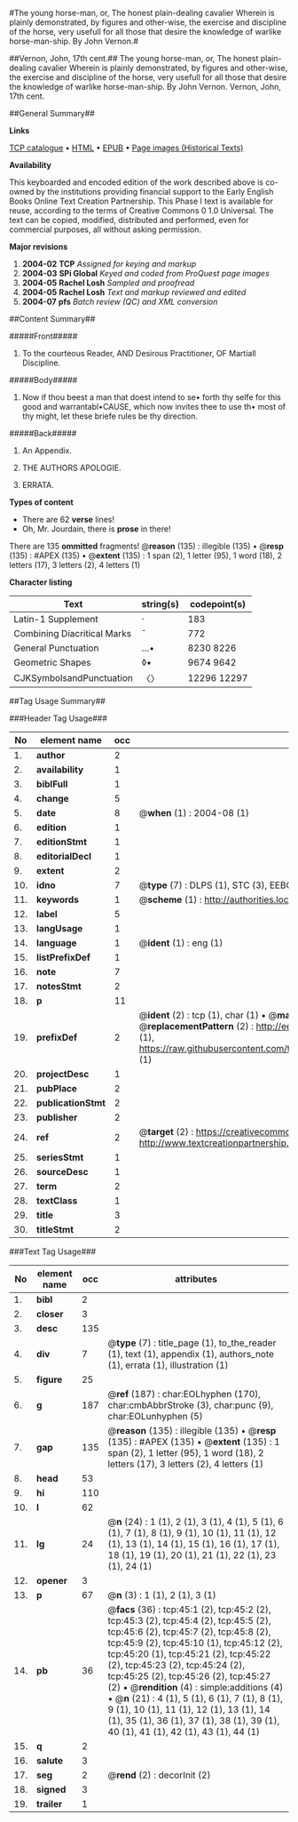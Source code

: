 #The young horse-man, or, The honest plain-dealing cavalier Wherein is plainly demonstrated, by figures and other-wise, the exercise and discipline of the horse, very usefull for all those that desire the knowledge of warlike horse-man-ship. By John Vernon.#

##Vernon, John, 17th cent.##
The young horse-man, or, The honest plain-dealing cavalier Wherein is plainly demonstrated, by figures and other-wise, the exercise and discipline of the horse, very usefull for all those that desire the knowledge of warlike horse-man-ship. By John Vernon.
Vernon, John, 17th cent.

##General Summary##

**Links**

[TCP catalogue](http://www.ota.ox.ac.uk/tcp/)  • 
[HTML](http://tei.it.ox.ac.uk/tcp/Texts-HTML/free/A64/A64864.html)  • 
[EPUB](http://tei.it.ox.ac.uk/tcp/Texts-EPUB/free/A64/A64864.epub) • 
[Page images (Historical Texts)](https://data.historicaltexts.jisc.ac.uk/view?pubId=eebo-99835820e&pageId=eebo-99835820e-45-1)

**Availability**

This keyboarded and encoded edition of the
	       work described above is co-owned by the institutions
	       providing financial support to the Early English Books
	       Online Text Creation Partnership. This Phase I text is
	       available for reuse, according to the terms of Creative
	       Commons 0 1.0 Universal. The text can be copied,
	       modified, distributed and performed, even for
	       commercial purposes, all without asking permission.

**Major revisions**

1. __2004-02__ __TCP__ *Assigned for keying and markup*
1. __2004-03__ __SPi Global__ *Keyed and coded from ProQuest page images*
1. __2004-05__ __Rachel Losh__ *Sampled and proofread*
1. __2004-05__ __Rachel Losh__ *Text and markup reviewed and edited*
1. __2004-07__ __pfs__ *Batch review (QC) and XML conversion*

##Content Summary##

#####Front#####

1. To the courteous Reader, AND Desirous Practitioner, OF Martiall Discipline.

#####Body#####

1. Now if thou beest a man that doest intend to se• forth thy selfe for this good and warrantabl•CAUSE, which now invites thee to use th• most of thy might, let these briefe rules be thy direction.

#####Back#####

1. An Appendix.

1. THE AUTHORS APOLOGIE.

1. ERRATA.

**Types of content**

  * There are 62 **verse** lines!
  * Oh, Mr. Jourdain, there is **prose** in there!

There are 135 **ommitted** fragments! 
 @__reason__ (135) : illegible (135)  •  @__resp__ (135) : #APEX (135)  •  @__extent__ (135) : 1 span (2), 1 letter (95), 1 word (18), 2 letters (17), 3 letters (2), 4 letters (1)

**Character listing**


|Text|string(s)|codepoint(s)|
|---|---|---|
|Latin-1 Supplement|·|183|
|Combining             Diacritical Marks|̄|772|
|General Punctuation|…•|8230 8226|
|Geometric Shapes|◊▪|9674 9642|
|CJKSymbolsandPunctuation|〈〉|12296 12297|

##Tag Usage Summary##

###Header Tag Usage###

|No|element name|occ|attributes|
|---|---|---|---|
|1.|__author__|2||
|2.|__availability__|1||
|3.|__biblFull__|1||
|4.|__change__|5||
|5.|__date__|8| @__when__ (1) : 2004-08 (1)|
|6.|__edition__|1||
|7.|__editionStmt__|1||
|8.|__editorialDecl__|1||
|9.|__extent__|2||
|10.|__idno__|7| @__type__ (7) : DLPS (1), STC (3), EEBO-CITATION (1), PROQUEST (1), VID (1)|
|11.|__keywords__|1| @__scheme__ (1) : http://authorities.loc.gov/ (1)|
|12.|__label__|5||
|13.|__langUsage__|1||
|14.|__language__|1| @__ident__ (1) : eng (1)|
|15.|__listPrefixDef__|1||
|16.|__note__|7||
|17.|__notesStmt__|2||
|18.|__p__|11||
|19.|__prefixDef__|2| @__ident__ (2) : tcp (1), char (1)  •  @__matchPattern__ (2) : ([0-9\-]+):([0-9IVX]+) (1), (.+) (1)  •  @__replacementPattern__ (2) : http://eebo.chadwyck.com/downloadtiff?vid=$1&page=$2 (1), https://raw.githubusercontent.com/textcreationpartnership/Texts/master/tcpchars.xml#$1 (1)|
|20.|__projectDesc__|1||
|21.|__pubPlace__|2||
|22.|__publicationStmt__|2||
|23.|__publisher__|2||
|24.|__ref__|2| @__target__ (2) : https://creativecommons.org/publicdomain/zero/1.0/ (1), http://www.textcreationpartnership.org/docs/. (1)|
|25.|__seriesStmt__|1||
|26.|__sourceDesc__|1||
|27.|__term__|2||
|28.|__textClass__|1||
|29.|__title__|3||
|30.|__titleStmt__|2||


###Text Tag Usage###

|No|element name|occ|attributes|
|---|---|---|---|
|1.|__bibl__|2||
|2.|__closer__|3||
|3.|__desc__|135||
|4.|__div__|7| @__type__ (7) : title_page (1), to_the_reader (1), text (1), appendix (1), authors_note (1), errata (1), illustration (1)|
|5.|__figure__|25||
|6.|__g__|187| @__ref__ (187) : char:EOLhyphen (170), char:cmbAbbrStroke (3), char:punc (9), char:EOLunhyphen (5)|
|7.|__gap__|135| @__reason__ (135) : illegible (135)  •  @__resp__ (135) : #APEX (135)  •  @__extent__ (135) : 1 span (2), 1 letter (95), 1 word (18), 2 letters (17), 3 letters (2), 4 letters (1)|
|8.|__head__|53||
|9.|__hi__|110||
|10.|__l__|62||
|11.|__lg__|24| @__n__ (24) : 1 (1), 2 (1), 3 (1), 4 (1), 5 (1), 6 (1), 7 (1), 8 (1), 9 (1), 10 (1), 11 (1), 12 (1), 13 (1), 14 (1), 15 (1), 16 (1), 17 (1), 18 (1), 19 (1), 20 (1), 21 (1), 22 (1), 23 (1), 24 (1)|
|12.|__opener__|3||
|13.|__p__|67| @__n__ (3) : 1 (1), 2 (1), 3 (1)|
|14.|__pb__|36| @__facs__ (36) : tcp:45:1 (2), tcp:45:2 (2), tcp:45:3 (2), tcp:45:4 (2), tcp:45:5 (2), tcp:45:6 (2), tcp:45:7 (2), tcp:45:8 (2), tcp:45:9 (2), tcp:45:10 (1), tcp:45:12 (2), tcp:45:20 (1), tcp:45:21 (2), tcp:45:22 (2), tcp:45:23 (2), tcp:45:24 (2), tcp:45:25 (2), tcp:45:26 (2), tcp:45:27 (2)  •  @__rendition__ (4) : simple:additions (4)  •  @__n__ (21) : 4 (1), 5 (1), 6 (1), 7 (1), 8 (1), 9 (1), 10 (1), 11 (1), 12 (1), 13 (1), 14 (1), 35 (1), 36 (1), 37 (1), 38 (1), 39 (1), 40 (1), 41 (1), 42 (1), 43 (1), 44 (1)|
|15.|__q__|2||
|16.|__salute__|3||
|17.|__seg__|2| @__rend__ (2) : decorInit (2)|
|18.|__signed__|3||
|19.|__trailer__|1||
